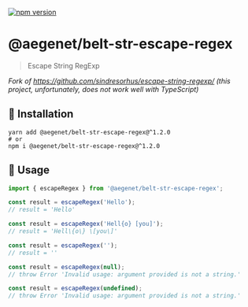 [![npm version](https://img.shields.io/npm/v/@aegenet/belt-str-escape-regex.svg)](https://www.npmjs.com/package/@aegenet/belt-str-escape-regex)
<br>

# @aegenet/belt-str-escape-regex

> Escape String RegExp

*Fork of https://github.com/sindresorhus/escape-string-regexp/ (this project, unfortunately, does not work well with TypeScript)*

## 💾 Installation

```shell
yarn add @aegenet/belt-str-escape-regex@^1.2.0
# or
npm i @aegenet/belt-str-escape-regex@^1.2.0
```

## 📝 Usage


```typescript
import { escapeRegex } from '@aegenet/belt-str-escape-regex';

const result = escapeRegex('Hello');
// result = 'Hello'
```

```typescript
const result = escapeRegex('Hell{o} [you]');
// result = 'Hell\{o\} \[you\]'
```

```typescript
const result = escapeRegex('');
// result = ''
```

```typescript
const result = escapeRegex(null);
// throw Error 'Invalid usage: argument provided is not a string.'
```

```typescript
const result = escapeRegex(undefined);
// throw Error 'Invalid usage: argument provided is not a string.'
```
